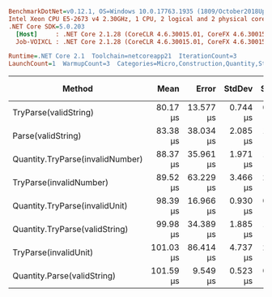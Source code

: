 ``` ini

BenchmarkDotNet=v0.12.1, OS=Windows 10.0.17763.1935 (1809/October2018Update/Redstone5), VM=Hyper-V
Intel Xeon CPU E5-2673 v4 2.30GHz, 1 CPU, 2 logical and 2 physical cores
.NET Core SDK=5.0.203
  [Host]     : .NET Core 2.1.28 (CoreCLR 4.6.30015.01, CoreFX 4.6.30015.01), X64 RyuJIT
  Job-VOIXCL : .NET Core 2.1.28 (CoreCLR 4.6.30015.01, CoreFX 4.6.30015.01), X64 RyuJIT

Runtime=.NET Core 2.1  Toolchain=netcoreapp21  IterationCount=3  
LaunchCount=1  WarmupCount=3  Categories=Micro,Construction,Quantity,String  

```
|                           Method |      Mean |     Error |   StdDev |   StdErr |       Min |       Max |    Median | Ratio | MannWhitney(5%) | RatioSD |  Gen 0 |  Gen 1 | Gen 2 | Allocated |
|--------------------------------- |----------:|----------:|---------:|---------:|----------:|----------:|----------:|------:|---------------- |--------:|-------:|-------:|------:|----------:|
|            TryParse(validString) |  80.17 μs | 13.577 μs | 0.744 μs | 0.430 μs |  79.42 μs |  80.90 μs |  80.21 μs |  0.96 |               ? |    0.03 | 6.5217 | 0.1553 |     - |  43.33 KB |
|               Parse(validString) |  83.38 μs | 38.034 μs | 2.085 μs | 1.204 μs |  80.98 μs |  84.67 μs |  84.50 μs |  1.00 |            Base |    0.00 | 6.5217 | 0.1553 |     - |  43.36 KB |
| Quantity.TryParse(invalidNumber) |  88.37 μs | 35.961 μs | 1.971 μs | 1.138 μs |  86.30 μs |  90.22 μs |  88.61 μs |  1.06 |               ? |    0.01 | 6.3665 | 0.1553 |     - |  42.96 KB |
|          TryParse(invalidNumber) |  89.52 μs | 63.229 μs | 3.466 μs | 2.001 μs |  87.20 μs |  93.50 μs |  87.86 μs |  1.07 |               ? |    0.07 | 6.3665 | 0.1553 |     - |  42.96 KB |
|   Quantity.TryParse(invalidUnit) |  98.39 μs | 16.966 μs | 0.930 μs | 0.537 μs |  97.57 μs |  99.40 μs |  98.21 μs |  1.18 |               ? |    0.04 | 6.3665 | 0.1553 |     - |  42.79 KB |
|   Quantity.TryParse(validString) |  99.98 μs | 34.389 μs | 1.885 μs | 1.088 μs |  98.58 μs | 102.12 μs |  99.22 μs |  1.20 |               ? |    0.03 | 6.9444 | 0.3230 |     - |   46.2 KB |
|            TryParse(invalidUnit) | 101.03 μs | 86.414 μs | 4.737 μs | 2.735 μs |  97.91 μs | 106.48 μs |  98.70 μs |  1.21 |               ? |    0.09 | 6.2112 | 0.1941 |     - |  42.79 KB |
|      Quantity.Parse(validString) | 101.59 μs |  9.549 μs | 0.523 μs | 0.302 μs | 101.22 μs | 102.19 μs | 101.35 μs |  1.22 |               ? |    0.04 | 6.6753 | 0.2153 |     - |   46.2 KB |
